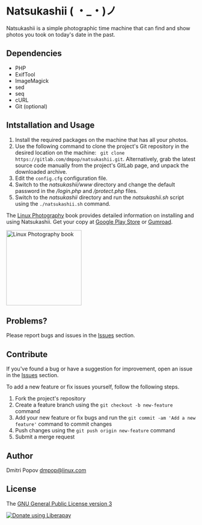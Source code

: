 # Natsukashii ( ・_・)ノ

Natsukashii is a simple photographic time machine that can find and show photos you took on today's date in the past.

## Dependencies

- PHP
- ExifTool
- ImageMagick
- sed
- seq
- cURL
- Git (optional)

## Intstallation and Usage

1. Install the required packages on the machine that has all your photos.
2. Use the following command to clone the project's Git repository in the desired location on the machine: ` git clone https://gitlab.com/dmpop/natsukashii.git`. Alternatively, grab the latest source code manually from the project's GitLab page, and unpack the downloaded archive.
3. Edit the `config.cfg` configuration file.
4. Switch to the *natsukashii/www* directory and change the default password in the _/login.php_ and _/protect.php_ files.
5. Switch to the *natsukashii* directory and run the *natsukashii.sh* script using the `./natsukashii.sh` command.

The [Linux Photography](https://gumroad.com/l/linux-photography) book provides detailed information  on installing and using Natsukashii. Get your copy at [Google Play Store](https://play.google.com/store/books/details/Dmitri_Popov_Linux_Photography?id=cO70CwAAQBAJ) or [Gumroad](https://gumroad.com/l/linux-photography).

<img src="https://i.imgur.com/wBgcfSk.jpg" title="Linux Photography book" width="200"/>

## Problems?

Please report bugs and issues in the [Issues](https://gitlab.com/dmpop/natsukashii/issues) section.

## Contribute

If you've found a bug or have a suggestion for improvement, open an issue in the [Issues](https://gitlab.com/dmpop/natsukashii/issues) section.

To add a new feature or fix issues yourself, follow the following steps.

1. Fork the project's repository
2. Create a feature branch using the `git checkout -b new-feature` command
3. Add your new feature or fix bugs and run the `git commit -am 'Add a new feature'` command to commit changes
4. Push changes using the `git push origin new-feature` command
5. Submit a merge request

## Author

Dmitri Popov [dmpop@linux.com](mailto:dmpop@linux.com)

## License

The [GNU General Public License version 3](http://www.gnu.org/licenses/gpl-3.0.en.html)

<noscript><a href="https://liberapay.com/dmpop/donate"><img alt="Donate using Liberapay" src="https://liberapay.com/assets/widgets/donate.svg"></a></noscript>

